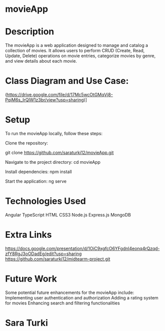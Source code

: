 # movieApp


# Description
The movieApp is a web application designed to manage and catalog a collection of movies. It allows users to perform CRUD (Create, Read, Update, Delete) operations on movie entries, categorize movies by genre, and view details about each movie.
    
# Class Diagram and Use Case:
(https://drive.google.com/file/d/17Mc5wcOtGMqVj8-PqiM6s_IrQlW1z3br/view?usp=sharing)]

# Setup
To run the movieApp locally, follow these steps:

Clone the repository:

git clone https://github.com/saraturki12/movieApp.git

Navigate to the project directory:
cd movieApp

Install dependencies:
npm install

Start the application:
ng serve

# Technologies Used
Angular
TypeScript
HTML
CSS3
Node.js
Express.js
MongoDB


# Extra Links
https://docs.google.com/presentation/d/1OiC9xgfcO6YFgdnI4eonq4rQzqd-zfY8RgJ3oODadEg/edit?usp=sharing
https://github.com/saraturki12/midtearm-project.git

# Future Work
Some potential future enhancements for the movieApp include:
Implementing user authentication and authorization
Adding a rating system for movies
Enhancing search and filtering functionalities

# Sara Turki
